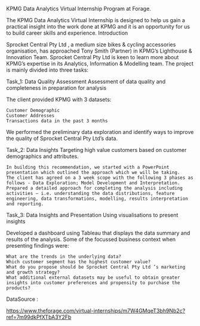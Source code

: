 KPMG Data Analytics Virtual Internship Program at Forage.

The KPMG Data Analytics Virtual Internship is designed to help us gain a practical insight into the work done at KPMG and it is an opportunity for us to build career skills and experience.
Introduction

Sprocket Central Pty Ltd , a medium size bikes & cycling accessories organisation, has approached Tony Smith (Partner) in KPMG’s Lighthouse & Innovation Team. Sprocket Central Pty Ltd is keen to learn more about KPMG’s expertise in its Analytics, Information & Modelling team. The project is mainly divided into three tasks:

Task_1: Data Quality Assessment
Assessment of data quality and completeness in preparation for analysis

The client provided KPMG with 3 datasets:

    Customer Demographic
    Customer Addresses
    Transactions data in the past 3 months

We performed the preliminary data exploration and identify ways to improve the quality of Sprocket Central Pty Ltd’s data.

Task_2: Data Insights
Targeting high value customers based on customer demographics and attributes.

    In building this recommendation, we started with a PowerPoint presentation which outlined the approach which we will be taking.
    The client has agreed on a 3 week scope with the following 3 phases as follows - Data Exploration; Model Development and Interpretation.
    Prepared a detailed approach for completing the analysis including activities – i.e. understanding the data distributions, feature engineering, data transformations, modelling, results interpretation and reporting.

Task_3: Data Insights and Presentation
Using visualisations to present insights

Developed a dashboard using Tableau that displays the data summary and results of the analysis. Some of the focussed business context when presenting findings were:

    What are the trends in the underlying data?
    Which customer segment has the highest customer value?
    What do you propose should be Sprocket Central Pty Ltd ’s marketing and growth strategy?
    What additional external datasets may be useful to obtain greater insights into customer preferences and propensity to purchase the products?

DataSource :

https://www.theforage.com/virtual-internships/m7W4GMqeT3bh9Nb2c?ref=7m99dkPfXTbA3Y2Fb